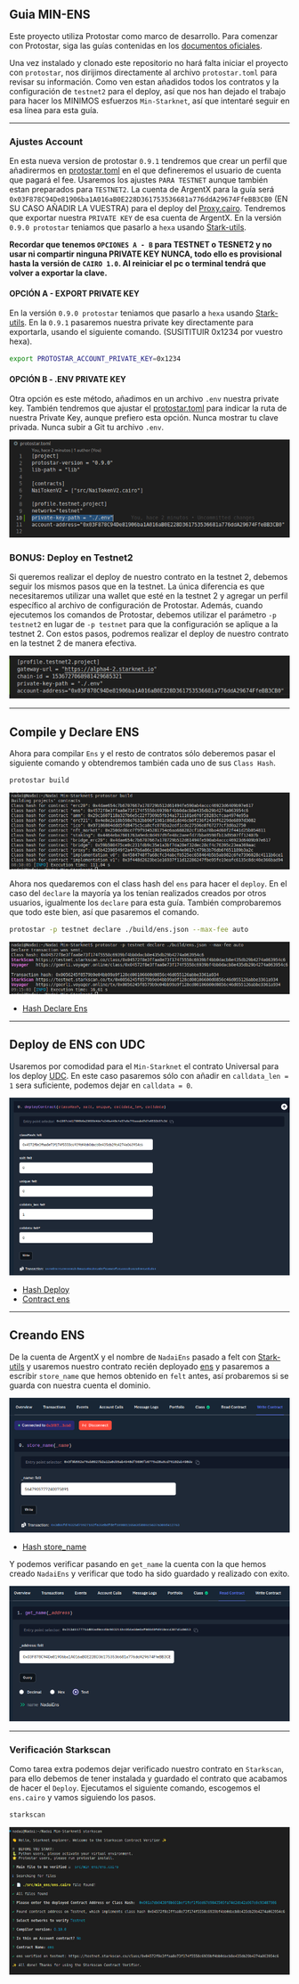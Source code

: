 ## Guia MIN-ENS

Este proyecto utiliza Protostar como marco de desarrollo. Para comenzar con Protostar, siga las guías contenidas en los [documentos oficiales](https://docs.swmansion.com/protostar/docs/tutorials/installation).

Una vez instalado y clonado este repositorio no hará falta iniciar el proyecto con `protostar`, nos dirijimos directamente al archivo `protostar.toml` para revisar su información. Como ven estan añadidos todos los contratos y la configuración de `testnet2` para el deploy, así que nos han dejado el trabajo para hacer los MINIMOS esfuerzos `Min-Starknet`, así que intentaré seguir en esa línea para esta guía. 

----
### Ajustes Account

En esta nueva version de protostar `0.9.1` tendremos que crear un perfil que añadirermos en [protostar.toml](/protostar.toml) en el que defineremos el usuario de cuenta que pagará el fee. Usaremos los ajustes `PARA TESTNET` aunque también estan preparados para `TESTNET2`. La cuenta de ArgentX para la guía será `0x03F878C94De81906ba1A016aB0E228D361753536681a776ddA29674FfeBB3CB0` (EN SU CASO AÑADIR LA VUESTRA) para el deploy del [Proxy.cairo](/src/Proxy.cairo). Tendremos que exportar nuestra `PRIVATE KEY` de esa cuenta de ArgentX. En la versión `0.9.0 protostar` teniamos que pasarlo a `hexa` usando [Stark-utils](https://www.stark-utils.xyz/converter).

 **Recordar que tenemos `OPCIONES A - B` para TESTNET o TESNET2 y no usar ni compartir ninguna PRIVATE KEY NUNCA, todo ello es provisional hasta la versión de `CAIRO 1.0`. Al reiniciar el pc o terminal tendrá que volver a exportar la clave.** 
 
 #### OPCIÓN A - EXPORT PRIVATE KEY
 
 En la versión `0.9.0 protostar` teniamos que pasarlo a `hexa` usando [Stark-utils](https://www.stark-utils.xyz/converter). En la `0.9.1` pasaremos nuestra private key  directamente para exportarla, usando el siguiente comando. (SUSITITUIR 0x1234 por vuestro hexa).

```bash
export PROTOSTAR_ACCOUNT_PRIVATE_KEY=0x1234
```

#### OPCIÓN B - .ENV PRIVATE KEY

Otra opción es este método, añadimos en un archivo `.env` nuestra private key. También tendremos que ajustar el [protostar.toml](/protostar.toml) para indicar la ruta de nuestra Private Key, aunque prefiero esta opción. Nunca mostrar tu clave privada. Nunca subir a Git tu archivo `.env`.

![Graph](/src/min_ens/imagenes/ruta.png)

### BONUS: Deploy en Testnet2

Si queremos realizar el deploy de nuestro contrato en la testnet 2, debemos seguir los mismos pasos que en la testnet. La única diferencia es que necesitaremos utilizar una wallet que esté en la testnet 2 y agregar un perfil específico al archivo de configuración de Protostar. Además, cuando ejecutemos los comandos de Protostar, debemos utilizar el parámetro `-p testnet2` en lugar de `-p testnet` para que la configuración se aplique a la testnet 2. Con estos pasos, podremos realizar el deploy de nuestro contrato en la testnet 2 de manera efectiva.

![Graph](/src/min_ens/imagenes/testnet2.png)

---

## Compile y Declare ENS

Ahora para compilar `Ens` y el resto de contratos sólo deberemos pasar el siguiente comando y obtendremos también cada uno de sus `Class Hash`.


```bash
protostar build
```

![Graph](/src/min_ens/imagenes/build.png)


Ahora nos quedaremos con el class hash del `ens` para hacer el `deploy`. En el caso del `declare` la mayoría ya los tenían  realizados creados por otros usuarios, igualmente los `declare` para esta guía. También comprobaremos que todo este bien, así que pasaremos el comando.


```bash
protostar -p testnet declare ./build/ens.json --max-fee auto
```

![Graph](/src/min_ens/imagenes/declare.png)

* [Hash Declare Ens](https://testnet.starkscan.co/tx/0x0056245f8579b9e04bb99a9f128cd00106600d0856c46d055126abbe3361a934)

---

## Deploy de ENS con UDC

Usaremos por comodidad para el `Min-Starknet` el contrato Universal para los deploy [UDC](https://testnet.starkscan.co/contract/0x041a78e741e5af2fec34b695679bc6891742439f7afb8484ecd7766661ad02bf#write-contract). En este caso pasaremos sólo con añadir en `calldata_len = 1` sera suficiente, podemos dejar en `calldata = 0`. 

![Graph](/src/min_ens/imagenes/deploy.png)


* [Hash Deploy](https://testnet.starkscan.co/tx/0x049d497c5ce444a5b7ba6258b93b45abcf15eac8f3456983b5921d4e45cd1d84)
* [Contract ens](https://testnet.starkscan.co/contract/0x03a43a99eefbda0daa08d5f94091ff8a5fe95a0eece42a2199daae2474238c9f#overview)

---

## Creando ENS

De la cuenta de ArgentX y el nombre de `NadaiEns` pasado a felt con [Stark-utils](https://www.stark-utils.xyz/converter) y usaremos nuestro contrato recién deployado [ens](https://testnet.starkscan.co/contract/0x03a43a99eefbda0daa08d5f94091ff8a5fe95a0eece42a2199daae2474238c9f#write-contract) y pasaremos a escribir `store_name` que hemos obtenido en `felt` antes, así probaremos si se guarda con nuestra cuenta el dominio.

![Graph](/src/min_ens/imagenes/store.png)

* [Hash store_name](https://testnet.starkscan.co/tx/0x3d66fd70325d79927182fa35ebdfdef109881165a3d3886c5637a300d412763)

Y podemos verificar pasando en `get_name` la cuenta con la que hemos creado `NadaiEns` y verificar que todo ha sido guardado y realizado con exito.

![Graph](/src/min_ens/imagenes/ens.png)

---

### Verificación Starkscan

Como tarea extra podemos dejar verificado nuestro contrato en `Starkscan`, para ello debemos de tener instalada y guardado el contrato que acabamos de hacer el `Deploy`. Ejecutamos el siguiente comando, escogemos el `ens.cairo` y vamos siguiendo los pasos.

```bash
starkscan
```

![Graph](/src/min_ens/imagenes/starkscan.png)

